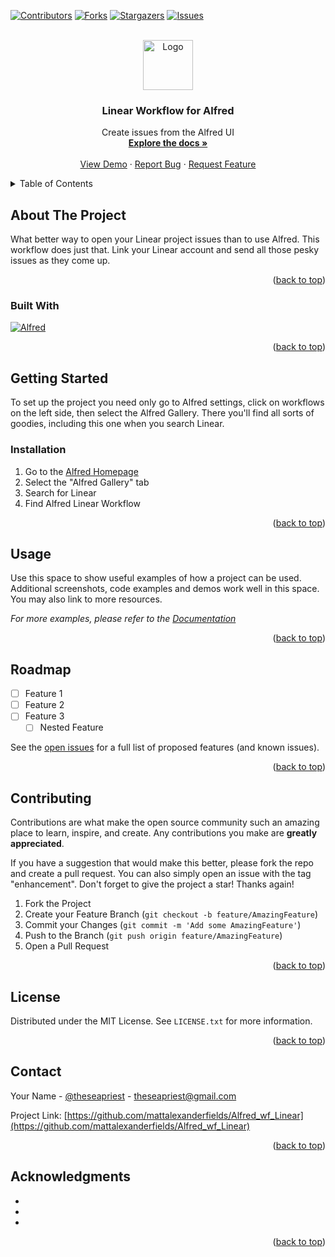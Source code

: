 <!-- Improved compatibility of back to top link: See: https://github.com/othneildrew/Best-README-Template/pull/73 -->
<a name="readme-top"></a>
<!--
*** Thanks for checking out the Best-README-Template. If you have a suggestion
*** that would make this better, please fork the repo and create a pull request
*** or simply open an issue with the tag "enhancement".
*** Don't forget to give the project a star!
*** Thanks again! Now go create something AMAZING! :D
-->



<!-- PROJECT SHIELDS -->
<!--
*** I'm using markdown "reference style" links for readability.
*** Reference links are enclosed in brackets [ ] instead of parentheses ( ).
*** See the bottom of this document for the declaration of the reference variables
*** for contributors-url, forks-url, etc. This is an optional, concise syntax you may use.
*** https://www.markdownguide.org/basic-syntax/#reference-style-links
-->
[![Contributors][contributors-shield]][contributors-url]
[![Forks][forks-shield]][forks-url]
[![Stargazers][stars-shield]][stars-url]
[![Issues][issues-shield]][issues-url]



<!-- PROJECT LOGO -->
<br />
<div align="center">
  <a href="https://github.com/mattalexanderfields/Alfred_wf_Linear">
    <img src="images/logo.avif" alt="Logo" width="80" height="80">
  </a>

<h3 align="center">Linear Workflow for Alfred</h3>

  <p align="center">
    Create issues from the Alfred UI
    <br />
    <a href="https://github.com/mattalexanderfields/Alfred_wf_Linear"><strong>Explore the docs »</strong></a>
    <br />
    <br />
    <a href="https://github.com/mattalexanderfields/Alfred_wf_Linear">View Demo</a>
    ·
    <a href="https://github.com/mattalexanderfields/Alfred_wf_Linear/issues">Report Bug</a>
    ·
    <a href="https://github.com/mattalexanderfields/Alfred_wf_Linear/issues">Request Feature</a>
  </p>
</div>



<!-- TABLE OF CONTENTS -->
<details>
  <summary>Table of Contents</summary>
  <ol>
    <li>
      <a href="#about-the-project">About The Project</a>
      <ul>
        <li><a href="#built-with">Built With</a></li>
      </ul>
    </li>
    <li>
      <a href="#getting-started">Getting Started</a>
      <ul>
        <li><a href="#prerequisites">Prerequisites</a></li>
        <li><a href="#installation">Installation</a></li>
      </ul>
    </li>
    <li><a href="#usage">Usage</a></li>
    <li><a href="#roadmap">Roadmap</a></li>
    <li><a href="#contributing">Contributing</a></li>
    <li><a href="#contact">Contact</a></li>
    <li><a href="#acknowledgments">Acknowledgments</a></li>
  </ol>
</details>



<!-- ABOUT THE PROJECT -->
## About The Project

What better way to open your Linear project issues than to use Alfred. This workflow does just that. Link your Linear account and send all those pesky issues as they come up. 

<p align="right">(<a href="#readme-top">back to top</a>)</p>



### Built With

[![Alfred][Alfred-shield]][Alfred-url]


<p align="right">(<a href="#readme-top">back to top</a>)</p>



<!-- GETTING STARTED -->
## Getting Started

To set up the project you need only go to Alfred settings, click on workflows on the left side, then select the Alfred Gallery. There you'll find all sorts of goodies, including this one when you search Linear. 


### Installation

1. Go to the <a href="https://www.alfredapp.com/">Alfred Homepage</a>
2. Select the "Alfred Gallery" tab
3. Search for Linear
4. Find Alfred Linear Workflow

<p align="right">(<a href="#readme-top">back to top</a>)</p>



<!-- USAGE EXAMPLES -->
## Usage

Use this space to show useful examples of how a project can be used. Additional screenshots, code examples and demos work well in this space. You may also link to more resources.

_For more examples, please refer to the [Documentation](https://example.com)_

<p align="right">(<a href="#readme-top">back to top</a>)</p>



<!-- ROADMAP -->
## Roadmap

- [ ] Feature 1
- [ ] Feature 2
- [ ] Feature 3
    - [ ] Nested Feature

See the [open issues](https://github.com/mattalexanderfields/Alfred_wf_Linear/issues) for a full list of proposed features (and known issues).

<p align="right">(<a href="#readme-top">back to top</a>)</p>



<!-- CONTRIBUTING -->
## Contributing

Contributions are what make the open source community such an amazing place to learn, inspire, and create. Any contributions you make are **greatly appreciated**.

If you have a suggestion that would make this better, please fork the repo and create a pull request. You can also simply open an issue with the tag "enhancement".
Don't forget to give the project a star! Thanks again!

1. Fork the Project
2. Create your Feature Branch (`git checkout -b feature/AmazingFeature`)
3. Commit your Changes (`git commit -m 'Add some AmazingFeature'`)
4. Push to the Branch (`git push origin feature/AmazingFeature`)
5. Open a Pull Request

<p align="right">(<a href="#readme-top">back to top</a>)</p>



<!-- LICENSE -->
## License

Distributed under the MIT License. See `LICENSE.txt` for more information.

<p align="right">(<a href="#readme-top">back to top</a>)</p>



<!-- CONTACT -->
## Contact

Your Name - [@theseapriest](https://twitter.com/theseapriest) - theseapriest@gmail.com

Project Link: [https://github.com/mattalexanderfields/Alfred_wf_Linear](https://github.com/mattalexanderfields/Alfred_wf_Linear)

<p align="right">(<a href="#readme-top">back to top</a>)</p>



<!-- ACKNOWLEDGMENTS -->
## Acknowledgments

* []()
* []()
* []()

<p align="right">(<a href="#readme-top">back to top</a>)</p>



<!-- MARKDOWN LINKS & IMAGES -->
<!-- https://www.markdownguide.org/basic-syntax/#reference-style-links -->
[contributors-shield]: https://img.shields.io/github/contributors/mattalexanderfields/Alfred_wf_Linear.svg?style=for-the-badge
[contributors-url]: https://github.com/mattalexanderfields/Alfred_wf_Linear/graphs/contributors
[forks-shield]: https://img.shields.io/github/forks/mattalexanderfields/Alfred_wf_Linear.svg?style=for-the-badge
[forks-url]: https://github.com/mattalexanderfields/Alfred_wf_Linear/network/members
[stars-shield]: https://img.shields.io/github/stars/mattalexanderfields/Alfred_wf_Linear.svg?style=for-the-badge
[stars-url]: https://github.com/mattalexanderfields/Alfred_wf_Linear/stargazers
[issues-shield]: https://img.shields.io/github/issues/mattalexanderfields/Alfred_wf_Linear.svg?style=for-the-badge
[issues-url]: https://github.com/mattalexanderfields/Alfred_wf_Linear/issues
[license-shield]: https://img.shields.io/github/license/mattalexanderfields/Alfred_wf_Linear.svg?style=for-the-badge
[license-url]: https://github.com/mattalexanderfields/Alfred_wf_Linear/blob/master/LICENSE.txt
[linkedin-shield]: https://img.shields.io/badge/-LinkedIn-black.svg?style=for-the-badge&logo=linkedin&colorB=555
[linkedin-url]: https://linkedin.com/in/linkedin_username
[product-screenshot]: images/screenshot.png
[Alfred-url]: https://www.alfredapp.com/
[Alfred-shield]: https://img.shields.io/badge/alfred-black?style=for-the-badge&logo=alfred&logoColor=%235C1F87
[Next.js]: https://img.shields.io/badge/next.js-000000?style=for-the-badge&logo=nextdotjs&logoColor=white
[Next-url]: https://nextjs.org/
[React.js]: https://img.shields.io/badge/React-20232A?style=for-the-badge&logo=react&logoColor=61DAFB
[React-url]: https://reactjs.org/
[Vue.js]: https://img.shields.io/badge/Vue.js-35495E?style=for-the-badge&logo=vuedotjs&logoColor=4FC08D
[Vue-url]: https://vuejs.org/
[Angular.io]: https://img.shields.io/badge/Angular-DD0031?style=for-the-badge&logo=angular&logoColor=white
[Angular-url]: https://angular.io/
[Svelte.dev]: https://img.shields.io/badge/Svelte-4A4A55?style=for-the-badge&logo=svelte&logoColor=FF3E00
[Svelte-url]: https://svelte.dev/
[Laravel.com]: https://img.shields.io/badge/Laravel-FF2D20?style=for-the-badge&logo=laravel&logoColor=white
[Laravel-url]: https://laravel.com
[Bootstrap.com]: https://img.shields.io/badge/Bootstrap-563D7C?style=for-the-badge&logo=bootstrap&logoColor=white
[Bootstrap-url]: https://getbootstrap.com
[JQuery.com]: https://img.shields.io/badge/jQuery-0769AD?style=for-the-badge&logo=jquery&logoColor=white
[JQuery-url]: https://jquery.com 